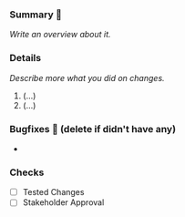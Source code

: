 ### Summary :memo:
_Write an overview about it._

### Details
_Describe more what you did on changes._
1. (...)
2. (...)

### Bugfixes :bug: (delete if didn't have any)
-

### Checks
- [ ] Tested Changes
- [ ] Stakeholder Approval

